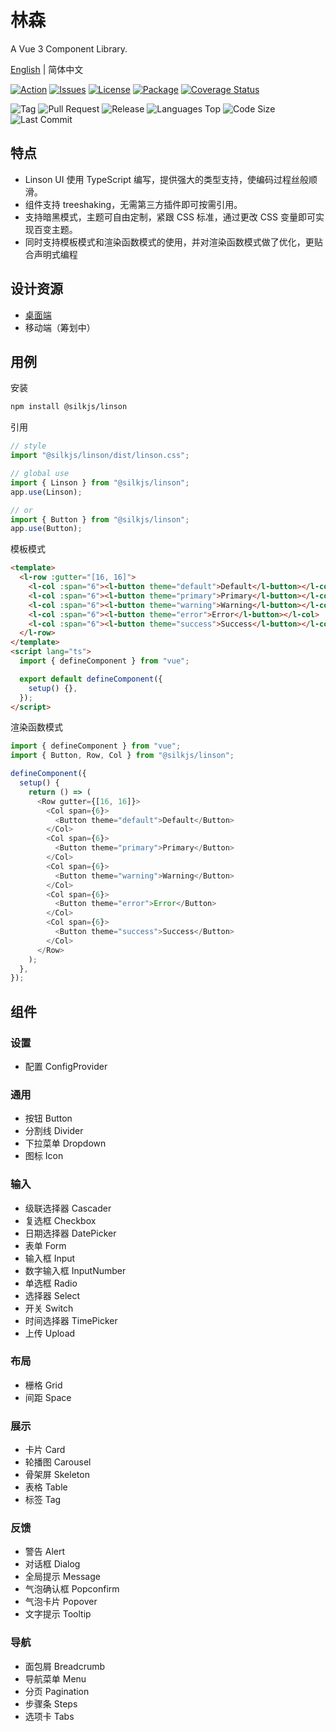 # 林森

A Vue 3 Component Library.

[English](./README.md) | 简体中文

[![Action](https://img.shields.io/github/workflow/status/silkjs/linson/main-action)](https://github.com/silkjs/linson/actions)
[![Issues](https://img.shields.io/github/issues-raw/silkjs/linson)](https://github.com/silkjs/linson/issues)
[![License](https://img.shields.io/github/license/silkjs/linson)](https://github.com/silkjs/linson/blob/main/LICENSE)
[![Package](https://img.shields.io/npm/v/@silkjs/linson)](https://www.npmjs.com/package/@silkjs/linson)
[![Coverage Status](https://img.shields.io/coveralls/github/silkjs/linson)](https://coveralls.io/github/silkjs/linson)

![Tag](https://img.shields.io/github/tag/silkjs/linson.svg)
![Pull Request](https://img.shields.io/github/issues-pr/silkjs/linson.svg)
![Release](https://img.shields.io/github/release/silkjs/linson.svg)
![Languages Top](https://img.shields.io/github/languages/top/silkjs/linson.svg)
![Code Size](https://img.shields.io/github/languages/code-size/silkjs/linson.svg)
![Last Commit](https://img.shields.io/github/last-commit/silkjs/linson.svg)

## 特点

- Linson UI 使用 TypeScript 编写，提供强大的类型支持，使编码过程丝般顺滑。
- 组件支持 treeshaking，无需第三方插件即可按需引用。
- 支持暗黑模式，主题可自由定制，紧跟 CSS 标准，通过更改 CSS 变量即可实现百变主题。
- 同时支持模板模式和渲染函数模式的使用，并对渲染函数模式做了优化，更贴合声明式编程

## 设计资源

- [桌面端](https://mastergo.com/file/60302553924982?source=link_share)
- 移动端（筹划中）

## 用例

安装

```bash
npm install @silkjs/linson
```

引用

```typescript
// style
import "@silkjs/linson/dist/linson.css";

// global use
import { Linson } from "@silkjs/linson";
app.use(Linson);

// or
import { Button } from "@silkjs/linson";
app.use(Button);
```

模板模式

```html
<template>
  <l-row :gutter="[16, 16]">
    <l-col :span="6"><l-button theme="default">Default</l-button></l-col>
    <l-col :span="6"><l-button theme="primary">Primary</l-button></l-col>
    <l-col :span="6"><l-button theme="warning">Warning</l-button></l-col>
    <l-col :span="6"><l-button theme="error">Error</l-button></l-col>
    <l-col :span="6"><l-button theme="success">Success</l-button></l-col>
  </l-row>
</template>
<script lang="ts">
  import { defineComponent } from "vue";

  export default defineComponent({
    setup() {},
  });
</script>
```

渲染函数模式

```typescript
import { defineComponent } from "vue";
import { Button, Row, Col } from "@silkjs/linson";

defineComponent({
  setup() {
    return () => (
      <Row gutter={[16, 16]}>
        <Col span={6}>
          <Button theme="default">Default</Button>
        </Col>
        <Col span={6}>
          <Button theme="primary">Primary</Button>
        </Col>
        <Col span={6}>
          <Button theme="warning">Warning</Button>
        </Col>
        <Col span={6}>
          <Button theme="error">Error</Button>
        </Col>
        <Col span={6}>
          <Button theme="success">Success</Button>
        </Col>
      </Row>
    );
  },
});
```

## 组件

### 设置

- 配置 ConfigProvider

### 通用

- 按钮 Button
- 分割线 Divider
- 下拉菜单 Dropdown
- 图标 Icon

### 输入

- 级联选择器 Cascader
- 复选框 Checkbox
- 日期选择器 DatePicker
- 表单 Form
- 输入框 Input
- 数字输入框 InputNumber
- 单选框 Radio
- 选择器 Select
- 开关 Switch
- 时间选择器 TimePicker
- 上传 Upload

### 布局

- 栅格 Grid
- 间距 Space

### 展示

- 卡片 Card
- 轮播图 Carousel
- 骨架屏 Skeleton
- 表格 Table
- 标签 Tag

### 反馈

- 警告 Alert
- 对话框 Dialog
- 全局提示 Message
- 气泡确认框 Popconfirm
- 气泡卡片 Popover
- 文字提示 Tooltip

### 导航

- 面包屑 Breadcrumb
- 导航菜单 Menu
- 分页 Pagination
- 步骤条 Steps
- 选项卡 Tabs
